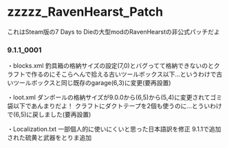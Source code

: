 # zzzzz_RavenHearst_Patch
これはSteam版の7 Days to Dieの大型modのRavenHearstの非公式パッチだよ

### 9.1.1_0001

・blocks.xml
釣具箱の格納サイズの設定(7,0)とバグってて格納できないのとクラフトで作るのにそこらへんで拾える古いツールボックス以下...というわけで古いツールボックスと同じ既存のgarage(6,3)に変更(要再設置)

・loot.xml
ダンボールの格納サイズが9.0.0から(6,5)から(5,4)に変更されてゴミ袋以下であんまりだよ！
クラフトにダクトテープを2個も使うのに...とういわけで(6,5)に戻しました(要再設置)

・Localization.txt
一部個人的に使いにくいと思った日本語訳を修正
9.1.1で追加された硫黄と武器をとりま追加
